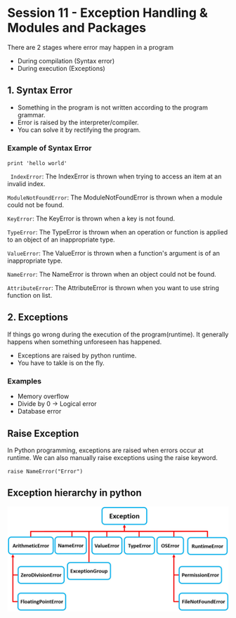 # Session 11 - Exception Handling & Modules and Packages

There are 2 stages where error may happen in a program

- During compilation (Syntax error)
- During execution (Exceptions)

## 1. Syntax Error

- Something in the program is not written according to the program grammar.
- Error is raised by the interpreter/compiler.
- You can solve it by rectifying the program.

### Example of Syntax Error

```
print 'hello world'
```

` IndexError`: The IndexError is thrown when trying to access an item at an invalid index.

`ModuleNotFoundError`: The ModuleNotFoundError is thrown when a module could not be found.

`KeyError`: The KeyError is thrown when a key is not found.

`TypeError`: The TypeError is thrown when an operation or function is applied to an object of an inappropriate type.

`ValueError`: The ValueError is thrown when a function's argument is of an inappropriate type.

`NameError`: The NameError is thrown when an object could not be found.

`AttributeError`: The AttributeError is thrown when you want to use string function on list.


## 2. Exceptions

If things go wrong during the execution of the program(runtime). It generally happens when something unforeseen has happened.

- Exceptions are raised by python runtime.
- You have to takle is on the fly.

### Examples
- Memory overflow
- Divide by 0 -> Logical error
- Database error


## Raise Exception
In Python programming, exceptions are raised when errors occur at runtime. We can also manually raise exceptions using the raise keyword.

```
raise NameError("Error")
```

## Exception hierarchy in python

![alt text](image.png)